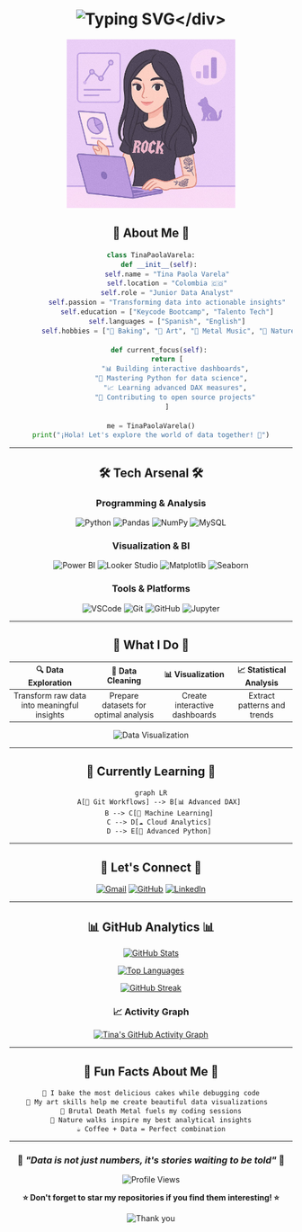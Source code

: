 # <div align="center">![Typing SVG](https://readme-typing-svg.herokuapp.com?font=Fira+Code&size=30&pause=1000&color=FF6B9D&center=true&vCenter=true&width=600&lines=Hi+there!+I'm+Tina+Paola+Varela+%F0%9F%91%8B;Data+Analyst+%7C+Python+Enthusiast;Turning+Data+into+Insights+%F0%9F%93%8A;Welcome+to+my+GitHub!)</div>

<p align="center">
  <img src="https://raw.githubusercontent.com/tinapavare/tinapavare/main/muñeca.jpeg" alt="Perfil" width="300"/>
</p>


## <div align="center">🚀 **About Me** 🚀</div>

<div align="center">
  
```python
class TinaPaolaVarela:
    def __init__(self):
        self.name = "Tina Paola Varela"
        self.location = "Colombia 🇨🇴"
        self.role = "Junior Data Analyst"
        self.passion = "Transforming data into actionable insights"
        self.education = ["Keycode Bootcamp", "Talento Tech"]
        self.languages = ["Spanish", "English"]
        self.hobbies = ["🧁 Baking", "🎨 Art", "🤘 Metal Music", "🌲 Nature"]
    
    def current_focus(self):
        return [
            "📊 Building interactive dashboards",
            "🐍 Mastering Python for data science",  
            "📈 Learning advanced DAX measures",
            "🤝 Contributing to open source projects"
        ]

me = TinaPaolaVarela()
print("¡Hola! Let's explore the world of data together! 🌟")
```

</div>

---

## <div align="center">🛠️ **Tech Arsenal** 🛠️</div>

<div align="center">

### Programming & Analysis
![Python](https://img.shields.io/badge/Python-FFD43B?style=for-the-badge&logo=python&logoColor=blue)
![Pandas](https://img.shields.io/badge/Pandas-150458?style=for-the-badge&logo=pandas&logoColor=white)
![NumPy](https://img.shields.io/badge/Numpy-013243?style=for-the-badge&logo=numpy&logoColor=white)
![MySQL](https://img.shields.io/badge/MySQL-4479A1?style=for-the-badge&logo=mysql&logoColor=white)

### Visualization & BI
![Power BI](https://img.shields.io/badge/Power_BI-F2C811?style=for-the-badge&logo=powerbi&logoColor=black)
![Looker Studio](https://img.shields.io/badge/Looker_Studio-4285F4?style=for-the-badge&logo=google&logoColor=white)
![Matplotlib](https://img.shields.io/badge/Matplotlib-11557c?style=for-the-badge&logo=python&logoColor=white)
![Seaborn](https://img.shields.io/badge/Seaborn-3776AB?style=for-the-badge&logo=python&logoColor=white)

### Tools & Platforms
![VSCode](https://img.shields.io/badge/VSCode-007ACC?style=for-the-badge&logo=visual%20studio%20code&logoColor=white)
![Git](https://img.shields.io/badge/Git-F05032?style=for-the-badge&logo=git&logoColor=white)
![GitHub](https://img.shields.io/badge/GitHub-181717?style=for-the-badge&logo=github&logoColor=white)
![Jupyter](https://img.shields.io/badge/Jupyter-F37626?style=for-the-badge&logo=jupyter&logoColor=white)

</div>

---

## <div align="center">💼 **What I Do** 💼</div>

<div align="center">
  
| 🔍 **Data Exploration** | 🧹 **Data Cleaning** | 📊 **Visualization** | 📈 **Statistical Analysis** |
|:---:|:---:|:---:|:---:|
| Transform raw data into meaningful insights | Prepare datasets for optimal analysis | Create interactive dashboards | Extract patterns and trends |

</div>

<div align="center">
  <img src="https://media.giphy.com/media/3oKIPEqDGUULpEU0aQ/giphy.gif" width="300" alt="Data Visualization"/>
</div>

---

## <div align="center">🌱 **Currently Learning** 🌱</div>

<div align="center">
  
```mermaid
graph LR
    A[🔄 Git Workflows] --> B[📊 Advanced DAX]
    B --> C[🤖 Machine Learning]
    C --> D[☁️ Cloud Analytics]
    D --> E[🎯 Advanced Python]
```

</div>

---

## <div align="center">🤝 **Let's Connect** 🤝</div>

<div align="center">
  
[![Gmail](https://img.shields.io/badge/Gmail-EA4335?style=for-the-badge&logo=gmail&logoColor=white)](mailto:tinapaolavarela@gmail.com)
[![GitHub](https://img.shields.io/badge/GitHub-181717?style=for-the-badge&logo=github&logoColor=white)](https://github.com/tinapavare)
[![LinkedIn](https://img.shields.io/badge/LinkedIn-0A66C2?style=for-the-badge&logo=linkedin&logoColor=white)](#)

</div>

---

## <div align="center">📊 **GitHub Analytics** 📊</div>

<div align="center">
  
[![GitHub Stats](https://github-readme-stats.vercel.app/api?username=tinapavare&show_icons=true&theme=tokyonight&hide_border=true&count_private=true)](https://github.com/tinapavare)

[![Top Languages](https://github-readme-stats.vercel.app/api/top-langs/?username=tinapavare&layout=compact&theme=tokyonight&hide_border=true)](https://github.com/tinapavare)

[![GitHub Streak](https://streak-stats.demolab.com/?user=tinapavare&theme=tokyonight-duo&hide_border=true&date_format=M%20j%5B%2C%20Y%5D)](https://github.com/tinapavare)

</div>

<div align="center">
  
### 📈 **Activity Graph**
[![Tina's GitHub Activity Graph](https://github-readme-activity-graph.vercel.app/graph?username=tinapavare&bg_color=1a1b27&color=70a5fd&line=bf91f3&point=38bdae&area=true&hide_border=true)](https://github.com/tinapavare)

</div>

---

## <div align="center">🎯 **Fun Facts About Me** 🎯</div>

<div align="center">

```
🧁 I bake the most delicious cakes while debugging code
🎨 My art skills help me create beautiful data visualizations  
🤘 Brutal Death Metal fuels my coding sessions
🌲 Nature walks inspire my best analytical insights
☕ Coffee + Data = Perfect combination
```

</div>

---

<div align="center">
  
### 💭 *"Data is not just numbers, it's stories waiting to be told"* 💭

![Profile Views](https://komarev.com/ghpvc/?username=tinapavare&color=FF6B9D&style=for-the-badge)

**⭐ Don't forget to star my repositories if you find them interesting! ⭐**

</div>

<div align="center">
  <img src="https://media.giphy.com/media/ZVik7pBtu9dNS/giphy.gif" width="200" alt="Thank you"/>
</div>
